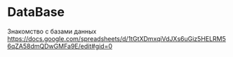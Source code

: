# DataBase
Знакомство с базами данных
https://docs.google.com/spreadsheets/d/1tGtXDmxqiVdJXs6uGiz5HELRM56qZA58dmQDwGMFa9E/edit#gid=0
